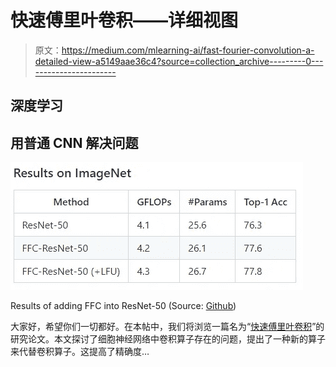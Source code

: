 # 快速傅里叶卷积——详细视图

> 原文：<https://medium.com/mlearning-ai/fast-fourier-convolution-a-detailed-view-a5149aae36c4?source=collection_archive---------0----------------------->

## 深度学习

## 用普通 CNN 解决问题

![](img/0bb4164a579a770ac01502e981689ee2.png)

Results of adding FFC into ResNet-50 (Source: [Github](https://github.com/pkumivision/FFC))

大家好，希望你们一切都好。在本帖中，我们将浏览一篇名为“[快速傅里叶卷积](https://papers.nips.cc/paper/2020/file/2fd5d41ec6cfab47e32164d5624269b1-Paper.pdf)”的研究论文。本文探讨了细胞神经网络中卷积算子存在的问题，提出了一种新的算子来代替卷积算子。这提高了精确度…